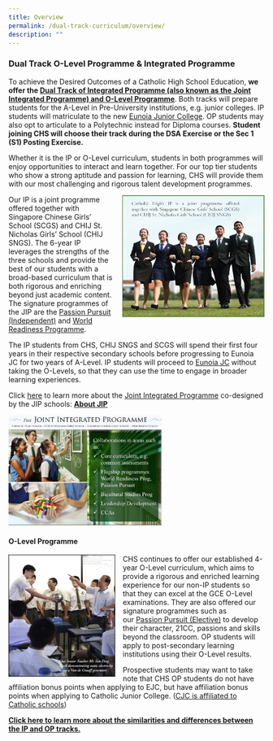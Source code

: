 ```yaml
---
title: Overview
permalink: /dual-track-curriculum/overview/
description: ""
---
```

### Dual Track O-Level Programme & Integrated Programme

To achieve the Desired Outcomes of a Catholic High School Education, **we offer the [Dual Track of Integrated Programme (also known as the Joint Integrated Programme) and O-Level Programme](/dual-track-curriculum/comparing-ip-and-op/)**. Both tracks will prepare students for the A-Level in Pre-University institutions, e.g. junior colleges. IP students will matriculate to the new [Eunoia Junior College](/dual-track-curriculum/Integrated-Programme/about-eunoia-jc/). OP students may also opt to articulate to a Polytechnic instead for Diploma courses. **Student joining CHS will choose their track during the DSA Exercise or the Sec 1 (S1) Posting Exercise.**

Whether it is the IP or O-Level curriculum, students in both programmes will enjoy opportunities to interact and learn together. For our top tier students who show a strong aptitude and passion for learning, CHS will provide them with our most challenging and rigorous talent development programmes.

<img src="/images/dtp1.png" style="width:280px;height:240px;margin-left:15px;" align = "right"> Our IP is a joint programme offered together with Singapore Chinese Girls’ School (SCGS) and CHIJ St. Nicholas Girls’ School (CHIJ SNGS). The 6-year IP leverages the strengths of the three schools and provide the best of our students with a broad-based curriculum that is both rigorous and enriching beyond just academic content. The signature programmes of the JIP are the [Passion Pursuit (Independent)](/secondary/Distinctive-Programmes/passion-pursuit/independent/) and [World Readiness Programme](/secondary/Distinctive-Programmes/world-readiness-programme/).

The IP students from CHS, CHIJ SNGS and SCGS will spend their first four years in their respective secondary schools before progressing to Eunoia JC for two years of A-Level. IP students will proceed to [Eunoia JC](/dual-track-curriculum/Integrated-Programme/about-eunoia-jc/) without taking the O-Levels, so that they can use the time to engage in broader learning experiences.

Click [here](/dual-track-curriculum/Integrated-Programme/overview/) to learn more about the [Joint Integrated Programme](/joint-integrated-programme/) co-designed by the JIP schools: [**About JIP**](/dual-track-curriculum/Integrated-Programme/overview/)

<img src="/images/dtp2.png" style="width:60%">

#### O-Level Programme

<img src="/images/dtp3.png" style="width:210px;height:240px;margin-right:15px;" align = "left"> CHS continues to offer our established 4-year O-Level curriculum, which aims to provide a rigorous and enriched learning experience for our non-IP students so that they can excel at the GCE O-Level examinations. They are also offered our signature programmes such as our [Passion Pursuit (Elective)](/secondary/Distinctive-Programmes/passion-pursuit/elective/) to develop their character, 21CC, passions and skills beyond the classroom. OP students will apply to post-secondary learning institutions using their O-Level results.

Prospective students may want to take note that CHS OP students do not have affiliation bonus points when applying to EJC, but have affiliation bonus points when applying to Catholic Junior College. ([CJC is affiliated to Catholic schools](https://cjc.moe.edu.sg/))

**[Click here to learn more about the similarities and differences between the IP and OP tracks.](/dual-track-curriculum/comparing-ip-and-op/)**